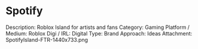# Spotify

Description: Roblox Island for artists and fans
Category: Gaming
Platform / Medium: Roblox
Digi / IRL: Digital
Type: Brand
Approach: Ideas
Attachment: SpotifyIsland-FTR-1440x733.png